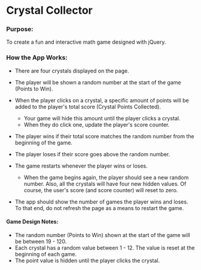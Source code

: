 # Crystal Collector

### Purpose:
To create a fun and interactive math game designed with jQuery.

### How the App Works:
   * There are four crystals displayed on the page.
   * The player will be shown a random number at the start of the game (Points to Win).
   * When the player clicks on a crystal, a specific amount of points will be added to the player's total score (Crystal Points Collected). 
     * Your game will hide this amount until the player clicks a crystal.
     * When they do click one, update the player's score counter.

   * The player wins if their total score matches the random number from the beginning of the game.

   * The player loses if their score goes above the random number.

   * The game restarts whenever the player wins or loses.

     * When the game begins again, the player should see a new random number. Also, all the crystals will have four new hidden values. Of course, the user's score (and score counter) will reset to zero.

   * The app should show the number of games the player wins and loses. To that end, do not refresh the page as a means to restart the game.

#### Game Design Notes:
* The random number (Points to Win) shown at the start of the game will be between 19 - 120.
* Each crystal has a random value between 1 - 12. The value is reset at the beginning of each game.
* The point value is hidden until the player clicks the crystal.
